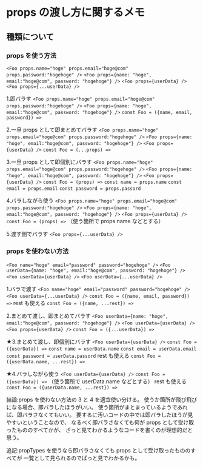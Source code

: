 # props の渡し方に関するメモ

## 種類について

### props を使う方法

`<Foo props.name="hoge" props.email="hoge@com" props.password:"hogehoge" />`
`<Foo props={name: "hoge", email:"hoge@com", password: "hogehoge"} />`
`<Foo props={userData} />`
`<Foo props={...userData} />`

1.即バラす
`<Foo props.name="hoge" props.email="hoge@com" props.password:"hogehoge" />`
`<Foo props={name: "hoge", email:"hoge@com", password: "hogehoge"} />`
`const Foo = ({name, email, password}) =>`

2.一旦 props として即まとめてバラす
`<Foo props.name="hoge" props.email="hoge@com" props.password:"hogehoge" />`
`<Foo props={name: "hoge", email:"hoge@com", password: "hogehoge"} />`
`<Foo props={userData} />`
`const Foo = (...props) =>`

3.一旦 props として即個別にバラす
`<Foo props.name="hoge" props.email="hoge@com" props.password:"hogehoge" />`
`<Foo props={name: "hoge", email:"hoge@com", password: "hogehoge"} />`
`<Foo props={userData} />`
`const Foo = (props) =>`
`const name = props.name`
`const email = props.email`
`const password = props.passord`

4.バラしながら使う
`<Foo props.name="hoge" props.email="hoge@com" props.password:"hogehoge" />`
`<Foo props={name: "hoge", email:"hoge@com", password: "hogehoge"} />`
`<Foo props={userData} />`
`const Foo = (props) =>`
（使う箇所で props.name などとする）

5.渡す側でバラす
`<Foo props={...userData} />`

### props を使わない方法

`<Foo name="hoge" email="password" password="hogehoge" />`
`<Foo userData={name: "hoge", email:"hoge@com", password: "hogehoge"} />`
`<Foo userData={userData} />`
`<Foo userData={...userData} />`

1.バラで渡す
`<Foo name="hoge" email="password" password="hogehoge" />`
`<Foo userData={...userData} />`
`const Foo = ({name, email, password}) =>`
rest も使える
`const Foo = ({name, ...rest}) =>`

2.まとめて渡し、即まとめてバラす
`<Foo userData={name: "hoge", email:"hoge@com", password: "hogehoge"} />`
`<Foo userData={userData} />`
`<Foo props={userData} />`
`const Foo = ({...userData}) =>`

★3.まとめて渡し、即個別にバラす
`<Foo userData={userData} />`
`const Foo = ({userData}) =>`
`const name = userData.name`
`const email = userData.email`
`const password = userData.passord`
rest も使える
`const Foo = ({userData.name, ...rest}) =>`

★4.バラしながら使う
`<Foo userData={userData} />`
`const Foo = ({userData}) =>`
（使う箇所で userData.name などとする）
rest も使える
`const Foo = ({userData.name, ...rest}) =>`

結論:props を使わない方法の 3 と 4 を適宜使い分ける。
使うか箇所が飛び飛びになる場合、即バラしたほうがいい。
使う箇所がまとまっているようであれば、即バラさなくてもいい。
要するに汚いコードの中では即バラしたほうが見やすいということなので、
なるべく即バラさなくても何が props として受け取ったもののすべてかが、
ざっと見てわかるようなコードを書くのが理想的だと思う。

追記:propTypes を使うなら即バラさなくても props として受け取ったもののすべてが
一覧として見られるのでぱっと見でわかるかも。
